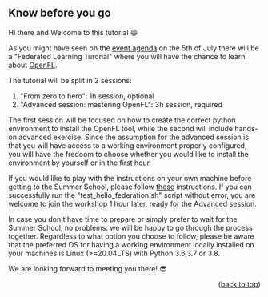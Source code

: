 <!-- FEDERATED LEARNING TUTORIAL -->
## Know before you go

Hi there and Welcome to this tutorial :smiley:

As you might have seen on the [event agenda](https://www.neurosummerschool.org/) on the 5th of July there will be a "Federated Learning Turorial" where you will have the chance to learn about [OpenFL](https://github.com/intel/openfl). 

The tutorial will be split in 2 sessions:
1. "From zero to hero": 1h session, optional
2. "Advanced session: mastering OpenFL": 3h session, required

The first session will be focused on how to create the correct python environment to install the OpenFL tool, while the second will include hands-on advanced exercise. 
Since the assumption for the advanced session is that you will have access to a working environment properly configured, you will have the fredoom to choose whether you would like to 
install the environment by yourself or in the first hour.

If you would like to play with the instructions on your own machine before getting to the Summer School, please follow [these](https://github.com/walteriviera/FL_aux/blob/main/create_fl_env.txt) instructions.
If you can successfully run the "test_hello_federation.sh" script without error, you are welcome to join the workshop 1 hour later, ready for the Advanced session.

In case you don't have time to prepare or simply prefer to wait for the Summer School, no problems: we will be happy to go through the process together.
Regardless to what option you choose to follow, please be aware that the preferred OS for having a working environment locally installed on your machines is Linux (>=20.04LTS) with Python 3.6,3.7 or 3.8.

We are looking forward to meeting you there! :sunglasses:

<p align="right">(<a href="#top">back to top</a>)</p>
